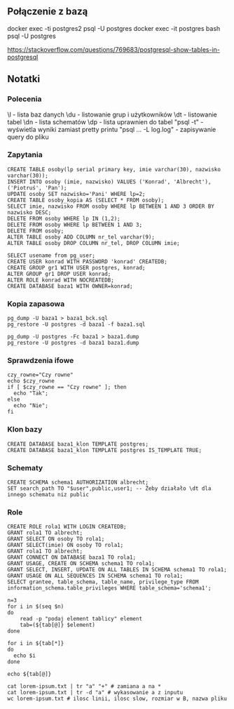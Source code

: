 ## Połączenie z bazą

docker exec -ti postgres2 psql -U postgres
docker exec -it postgres bash
psql -U postgres

https://stackoverflow.com/questions/769683/postgresql-show-tables-in-postgresql


## Notatki

### Polecenia

\l - lista baz danych
\du - listowanie grup i użytkowników
\dt - listowanie tabel
\dn - lista schematów
\dp - lista uprawnien do tabel
"psql -t" - wyświetla wyniki zamiast pretty printu 
"psql ... -L log.log" - zapisywanie query do pliku 

### Zapytania

```postgresql
CREATE TABLE osoby(lp serial primary key, imie varchar(30), nazwisko varchar(30));
INSERT INTO osoby (imie, nazwisko) VALUES ('Konrad', 'Albrecht'), ('Piotruś', 'Pan');
UPDATE osoby SET nazwisko='Pani' WHERE lp=2;
CREATE TABLE osoby_kopia AS (SELECT * FROM osoby);
SELECT imie, nazwisko FROM osoby WHERE lp BETWEEN 1 AND 3 ORDER BY nazwisko DESC;
DELETE FROM osoby WHERE lp IN (1,2);
DELETE FROM osoby WHERE lp BETWEEN 1 AND 3;
DELETE FROM osoby;
ALTER TABLE osoby ADD COLUMN nr_tel varchar(9);
ALTER TABLE osoby DROP COLUMN nr_tel, DROP COLUMN imie;
```

```postgresql
SELECT usename from pg_user;
CREATE USER konrad WITH PASSWORD 'konrad' CREATEDB;
CREATE GROUP gr1 WITH USER postgres, konrad;
ALTER GROUP gr1 DROP USER konrad;
ALTER ROLE konrad WITH NOCREATEDB;
CREATE DATABASE baza1 WITH OWNER=konrad;
```

### Kopia zapasowa

```shell
pg_dump -U baza1 > baza1_bck.sql
pg_restore -U postgres -d baza1 -f baza1.sql

pg_dump -U postgres -Fc baza1 > baza1.dump
pg_restore -U postgres -d baza1 baza1.dump
```

### Sprawdzenia ifowe

```shell
czy_rowne="Czy rowne"
echo $czy_rowne
if [ $czy_rowne == "Czy rowne" ]; then
  echo "Tak";
else 
  echo "Nie";
fi
```

### Klon bazy

```postgresql
CREATE DATABASE baza1_klon TEMPLATE postgres;
CREATE DATABASE baza1_klon TEMPLATE postgres IS_TEMPLATE TRUE;
```

### Schematy

```postgresql
CREATE SCHEMA schema1 AUTHORIZATION albrecht;
SET search_path TO "$user",public,user1; -- Żeby działało \dt dla innego schematu niz public
```

### Role

```postgresql
CREATE ROLE rola1 WITH LOGIN CREATEDB;
GRANT rola1 TO albrecht;
GRANT SELECT ON osoby TO rola1;
GRANT SELECT(imie) ON osoby TO rola1;
GRANT rola1 TO albrecht;
GRANT CONNECT ON DATABASE baza1 TO rola1;
GRANT USAGE, CREATE ON SCHEMA schema1 TO rola1;
GRANT SELECT, INSERT, UPDATE ON ALL TABLES IN SCHEMA schema1 TO rola1;
GRANT USAGE ON ALL SEQUENCES IN SCHEMA schema1 TO rola1;
SELECT grantee, table_schema, table_name, privilege_type FROM information_schema.table_privileges WHERE table_schema='schema1';
```

```shell
n=3
for i in $(seq $n)
do
    read -p "podaj element tablicy" element
    tab=(${tab[@]} $element)
done

for i in ${tab[*]}
do
  echo $i
done 

echo ${tab[@]}
```

```shell
cat lorem-ipsum.txt | tr "a" "+" # zamiana a na *
cat lorem-ipsum.txt | tr -d "a" # wykasowanie a z inputu
wc lorem-ipsum.txt # ilosc linii, ilosc slow, rozmiar w B, nazwa pliku
```